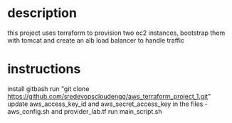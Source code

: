 # description
this project uses terraform to provision two ec2 instances, bootstrap them with tomcat and create an alb load balancer to handle traffic

# instructions
install gitbash
run "git clone https://github.com/sredevopscloudengg/aws_terraform_project_1.git"
update aws_access_key_id and aws_secret_access_key in the files - aws_config.sh and provider_lab.tf
run main_script.sh
